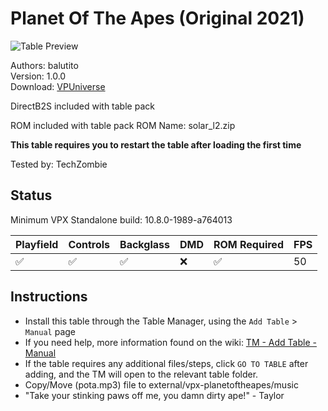 ﻿# Planet Of The Apes (Original 2021)

![Table Preview](../../images/vpx-planetoftheapes.png)

Authors: balutito   
Version: 1.0.0  
Download: [VPUniverse](https://vpuniverse.com/files/file/7830-planet-of-the-apes/)

DirectB2S included with table pack

ROM included with table pack
ROM Name: solar_l2.zip  

**This table requires you to restart the table after loading the first time**

Tested by: TechZombie

## Status 

Minimum VPX Standalone build: 10.8.0-1989-a764013

| Playfield | Controls | Backglass | DMD | ROM Required | FPS | 
|-----------|----------|-----------|-----|--------------|-----|
| :white_check_mark: | :white_check_mark: | :white_check_mark: | :x: | :white_check_mark: | 50 |

## Instructions

- Install this table through the Table Manager, using the `Add Table` > `Manual` page
- If you need help, more information found on the wiki: [TM - Add Table - Manual](https://github.com/LegendsUnchained/vpx-standalone-alp4k/wiki/%5B04%5D-%F0%9F%A7%A1-TM-%E2%80%90-Other-Features#add-table---manual)
- If the table requires any additional files/steps, click `GO TO TABLE` after adding, and the TM will open to the relevant table folder.
- Copy/Move (pota.mp3) file to external/vpx-planetoftheapes/music
- "Take your stinking paws off me, you damn dirty ape!" - Taylor

